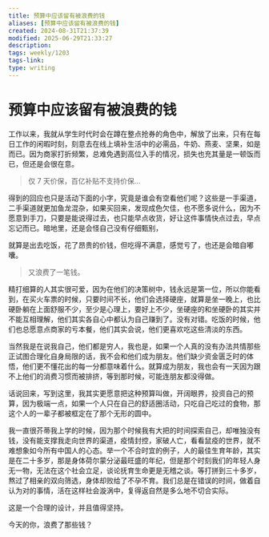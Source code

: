```yaml
---
title: 预算中应该留有被浪费的钱
aliases: [预算中应该留有被浪费的钱]
created: 2024-08-31T21:37:39
modified: 2025-06-29T21:33:27
description: 
tags: weekly/1203
tags-link: 
type: writing
---
```


# 预算中应该留有被浪费的钱

工作以来，我就从学生时代时会在蹲在整点抢券的角色中，解放了出来，只有在每日工作的闲暇时刻，刻意去在线上填补生活中的必需品，牛奶、燕麦、坚果，如是而已。因为商家打折频繁，总难免遇到高位入手的情况，损失也充其量是一顿饭而已，但还是会很在意。

> 仅 7 天价保，百亿补贴不支持价保...

得到的回应也只是活动下面的小字，究竟是谁会有空看他们呢？这些是一手渠道，二手渠道就更加鱼龙混杂，如果买回来，发现成色欠佳，也不愿多说什么，因为不愿意到手刀，只要是能说得过去，也只能早点收货，好让这件事情快点过去，早点忘记而已。暗地里，还是会怪自己没有仔细甄别，

就算是出去吃饭，花了昂贵的价钱，但吃得不满意，感觉亏了，也还是会暗自嘟囔。

> 又浪费了一笔钱。

精打细算的人其实很可爱，因为在他们的决策树中，钱永远是第一位，所以你能看到，在买火车票的时候，只要时间不长，他们会选择硬座，就算是坐一晚上，也比硬卧躺在上面舒服不少，至少是心理上，要好上不少，坐硬座的和坐硬卧的其实并不能互相理解，他们其实各自心中都认为自己赚到了。没有对错。吃饭的时候，他们也总愿意点商家的亏本餐，他们其实会说，他们更喜欢吃这些清淡的东西。

当然我是在说我自己，他们都是穷人，我也是，如果一个人真的没有办法共情那些正试图合理化自身局限的话，我不会和他们成为朋友。他们缺少资金匮乏时的体悟，他们更不懂花出的每一分都意味着什么。就算成为朋友，我也会有一天因为跟不上他们的消费习惯而被排挤，等到那时候，可能连朋友都没得做。

话说回来，写到这里，我其实更愿意把这种预算叫做，开阔眼界，投资自己的预算，因为极端一点，如果一个人只在自己的舒适圈活动，只吃自己吃过的食物，那这个人的一辈子都被框定在了那个无形的圆中。

我一直很芥蒂我上学的时候，因为那个时候我有大把的时间探索自己，却唯独没有钱，没有能支撑我走向世界的渠道，疫情封控，家破人亡，看看鼠疫的世界，就不难想象如今所有中国人的心态。举一个不合时宜的例子，人的最佳生育年龄，其实是在二十多岁，那是身体荷尔蒙分泌最旺盛的年纪，但是那个时刻我们的年轻人身无一物，无法在这个社会立足，谈论抚育生命更是无稽之谈。等打拼到三十多岁，熬过了相亲的双向筛选，身体却败给了不孕不育。我们总是在错误的时间，做着自认为对的事情，活在这样社会漩涡中，复得返自然是多么地不切合实际。

这是一个合理的设计，并且值得坚持。

今天的你，浪费了那些钱？
